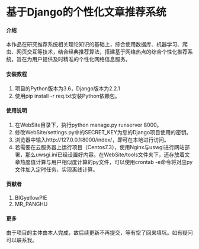 # 基于Django的个性化文章推荐系统

#### 介绍
本作品在研究推荐系统相关理论知识的基础上，综合使用数据库、机器学习、爬虫、网页交互等技术，结合经典推荐算法，搭建基于网络热点的综合个性化推荐系统，旨在为用户提供及时精准的个性化网络信息服务。


#### 安装教程
1. 项目的Python版本为3.6，Django版本为2.2.1
2. 使用pip install -r req.txt安装Python依赖包。

#### 使用说明

1. 在WebSite目录下，执行python manage.py runserver 8000。
2. 修改WebSite/settings.py中的SECRET_KEY为您的Django项目使用的密钥。
3. 浏览器中输入http://127.0.0.1:8000/index/，即可在本地进行访问。
4. 若需要在云服务器上运行项目（Centos7.3），使用Nginx与uswgi进行网站部署，那么uwsgi.ini已经设置好内容。在WebSite/tools文件夹下，还存放着文章热度值计算与用户相似度计算的py文件，可以使用crontab -e命令将对应py文件加入定时任务，实现离线计算。

#### 贡献者

1. BIGyellowPIE
2. MR_PANGHU

#### 更多
由于项目的主体由本人完成，故后续更新不再提交，等有空了回来填坑。如有疑问可以联系我。
